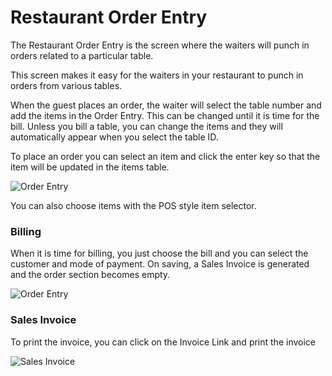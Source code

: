 <!-- add-breadcrumbs -->
# Restaurant Order Entry

The Restaurant Order Entry is the screen where the waiters will punch in orders related to a particular table.

This screen makes it easy for the waiters in your restaurant to punch in orders from various tables.

When the guest places an order, the waiter will select the table number and add the items in the Order Entry. This can be changed until it is time for the bill. Unless you bill a table, you can change the items and they will automatically appear when you select the table ID.

To place an order you can select an item and click the enter key so that the item will be updated in the items table.

<img class="screenshot" alt="Order Entry" src="{{docs_base_url}}/v13/assets/img/restaurant/order-entry.png">

You can also choose items with the POS style item selector.

### Billing

When it is time for billing, you just choose the bill and you can select the customer and mode of payment. On saving, a Sales Invoice is generated and the order section becomes empty.

<img class="screenshot" alt="Order Entry" src="{{docs_base_url}}/v13/assets/img/restaurant/order-entry-bill.png">

### Sales Invoice

To print the invoice, you can click on the Invoice Link and print the invoice

<img class="screenshot" alt="Sales Invoice" src="{{docs_base_url}}/v13/assets/img/restaurant/restaurant-invoice.png">

